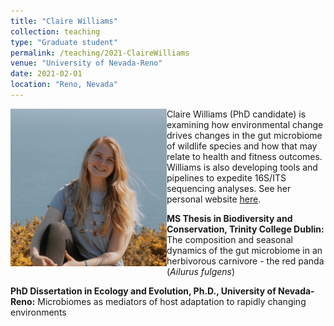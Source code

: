 ```yaml
---
title: "Claire Williams"
collection: teaching
type: "Graduate student"
permalink: /teaching/2021-ClaireWilliams
venue: "University of Nevada-Reno"
date: 2021-02-01
location: "Reno, Nevada"
---
```

<p align='center'>
	<img src='/images/clairenew.jpg' width='250px' {: style="float: left"}>
</p> 

Claire Williams (PhD candidate) is examining how environmental change drives changes in the gut microbiome of wildlife species and how that may relate to health and fitness outcomes. Williams is also developing tools and pipelines to expedite 16S/ITS sequencing analyses. See her personal website [here](<https://claireewilliams.github.io/>).

<b>MS Thesis in Biodiversity and Conservation, Trinity College Dublin:</b> 
The composition and seasonal dynamics of the gut microbiome in an herbivorous carnivore - the red panda (<i>Ailurus fulgens</i>) 

<b>PhD Dissertation in Ecology and Evolution, Ph.D., University of Nevada-Reno:</b>
Microbiomes as mediators of host adaptation to rapidly changing environments

